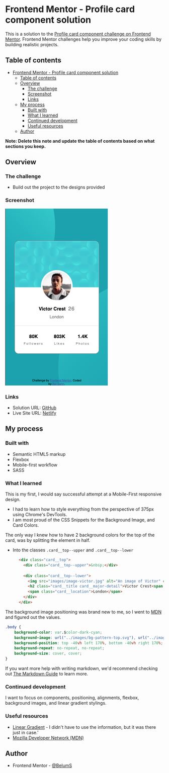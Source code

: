 # Frontend Mentor - Profile card component solution

This is a solution to the [Profile card component challenge on Frontend Mentor](https://www.frontendmentor.io/challenges/profile-card-component-cfArpWshJ). Frontend Mentor challenges help you improve your coding skills by building realistic projects. 

## Table of contents

- [Frontend Mentor - Profile card component solution](#frontend-mentor---profile-card-component-solution)
  - [Table of contents](#table-of-contents)
  - [Overview](#overview)
    - [The challenge](#the-challenge)
    - [Screenshot](#screenshot)
    - [Links](#links)
  - [My process](#my-process)
    - [Built with](#built-with)
    - [What I learned](#what-i-learned)
    - [Continued development](#continued-development)
    - [Useful resources](#useful-resources)
  - [Author](#author)

**Note: Delete this note and update the table of contents based on what sections you keep.**

## Overview

### The challenge

- Build out the project to the designs provided

### Screenshot
![Screenshot](./images/component-ss.png)

### Links
- Solution URL: [GitHub](https://github.com/BelumS/frontend-mentor-challenges/tree/main/profile-card)
- Live Site URL: [Netlify](https://capable-sundae-d8b808.netlify.app/)

## My process

### Built with
- Semantic HTML5 markup
- Flexbox
- Mobile-first workflow
- SASS

### What I learned
This is my first, I would say successful attempt at a Mobile-First responsive design.
* I had to learn how to style everything from the perspective of 375px using Chrome's DevTools.
* I am most proud of the CSS Snippets for the Background Image, and Card Colors.

The only way I knew how to have 2 background colors for the top of the card, was by splitting the element in half.
* Into the classes `.card__top--upper` and `.card__top--lower`

```html
      <div class="card__top">
        <div class="card__top--upper">&nbsp;</div>

        <div class="card__top--lower">
          <img src="images/image-victor.jpg" alt="An image of Victor" class="card__img"/>
          <h2 class="card__title card__major-detail">Victor Crest<span class="card__age">26</span></h2>
          <span class="card__location">London</span>
        </div>
      </div>
```

The background image positioning was brand new to me, so I went to [MDN](https://developer.mozilla.org/en-US/docs/Web/CSS/background-position) and figured out the values.

```css
.body {
    background-color: var.$color-dark-cyan;
    background-image: url("../images/bg-pattern-top.svg"), url("../images/bg-pattern-bottom.svg");
    background-position: top -40vh left 170%, bottom -40vh right 170%;
    background-repeat: no-repeat, no-repeat;
    background-size: cover, cover;
}
```

If you want more help with writing markdown, we'd recommend checking out [The Markdown Guide](https://www.markdownguide.org/) to learn more.

### Continued development
I want to focus on components, positioning, alignments, flexbox, background images, and linear gradient stylings.

### Useful resources
- [Linear Gradient](https://cssgradient.io/blog/gradient-patterns/) - I didn't have to use the information, but it was there just in case.'
- [Mozilla Developer Network (MDN)](https://developer.mozilla.org/en-US/)

## Author
- Frontend Mentor - [@BelumS](https://www.frontendmentor.io/profile/BelumS)


